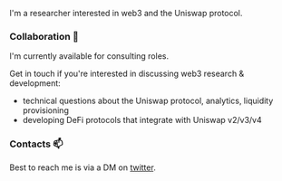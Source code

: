 I'm a researcher interested in web3 and the Uniswap protocol.

### Collaboration 🤝

I'm currently available for consulting roles.

Get in touch if you're interested in discussing web3 research & development:

* technical questions about the Uniswap protocol, analytics, liquidity provisioning
* developing DeFi protocols that integrate with Uniswap v2/v3/v4

### Contacts 📫

Best to reach me is via a DM on [twitter](https://twitter.com/atiselsts_eth).
